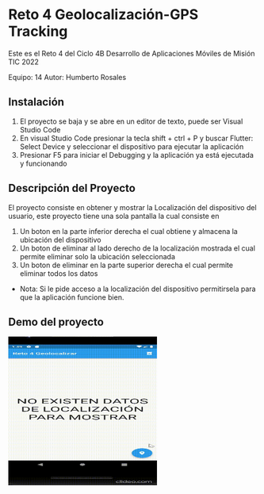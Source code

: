 # Reto 4 Geolocalización-GPS Tracking

Este es el Reto 4 del Ciclo 4B Desarrollo de Aplicaciones Móviles de Misión TIC 2022

Equipo: 14
Autor: Humberto Rosales

## Instalación

1. El proyecto se baja y se abre en un editor de texto, puede ser Visual Studio Code
2. En visual Studio Code presionar la tecla shift + ctrl + P y buscar Flutter: Select Device y seleccionar el dispositivo para ejecutar la aplicación
3. Presionar F5 para iniciar el Debugging y la aplicación ya está ejecutada y funcionando

## Descripción del Proyecto

El proyecto consiste en obtener y mostrar la Localización del dispositivo del usuario, este proyecto tiene una sola pantalla la cual consiste en

1. Un boton en la parte inferior derecha el cual obtiene y almacena la ubicación del dispositivo
2. Un boton de eliminar al lado derecho de la localización mostrada el cual permite eliminar solo la ubicación seleccionada
3. Un boton de eliminar en la parte superior derecha el cual permite eliminar todos los datos

- Nota: Si le pide acceso a la localización del dispositivo permitirsela para que la aplicación funcione bien.

## Demo del proyecto

<img src= "https://github.com/Sanduqd1997/reto4-Humberto/blob/main/reto4.gif" width="300" height="300">
